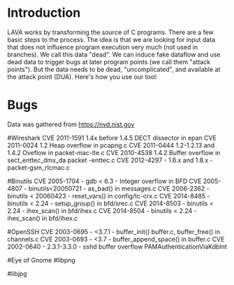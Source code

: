 Introduction
============

LAVA works by transforming the source of C programs. There are a few basic steps to the process. The idea is that we are looking for input data that does not influence program execution very much (not used in branches). We call this data "dead". We can induce fake dataflow and use dead data to trigger bugs at later program points (we call them "attack points"). But the data needs to be dead, "uncomplicated", and available at the attack point (DUA). Here's how you use our tool:


Bugs
====

Data was gathered from https://nvd.nist.gov

#Wireshark
CVE 2011-1591
    1.4x before 1.4.5
    DECT dissector in epan
CVE 2011-0024 
    1.2
    Heap overflow in pcapng.c
CVE 2011-0444
    1.2-1.2.13 and 1.4.2
    Oveflow in packet-mac-lte.c
CVE 2010-4538
    1.4.2
    Buffer overflow in sect_enttec_dmx_da packet -enttec.c
CVE 2012-4297 - 1.6.x and 1.8.x - packet-gsm_rlcmac.c

#Binutils
CVE 2005-1704 - gdb < 6.3 - Integer overflow in BFD
CVE 2005-4807 - binutils<20050721 - as_bad() in messages.c
CVE 2006-2362 - binutils < 20060423 - reset_vars() in config/tc-crx.c
CVE 2014-8485 - binutils < 2.24 - setup_group() in bfd/srec.c
CVE 2014-8503 - binutils < 2.24 - ihex_scan() in bfd/ihex.c
CVE 2014-8504 - binutils < 2.24 - ihex_scan() in bfd/ihex.c

#OpenSSH
CVE 2003-0695 - <3.7.1 - buffer_init() buffer.c, buffer_free() in channels.c
CVE 2003-0693 - <3.7 - buffer_append_space() in buffer.c
CVE 2002-0640 - 2.3.1-3.3.0 - sshd buffer overflow PAMAuthenticationViaKdbInt

#Eye of Gnome
#libpng

#libjpg
